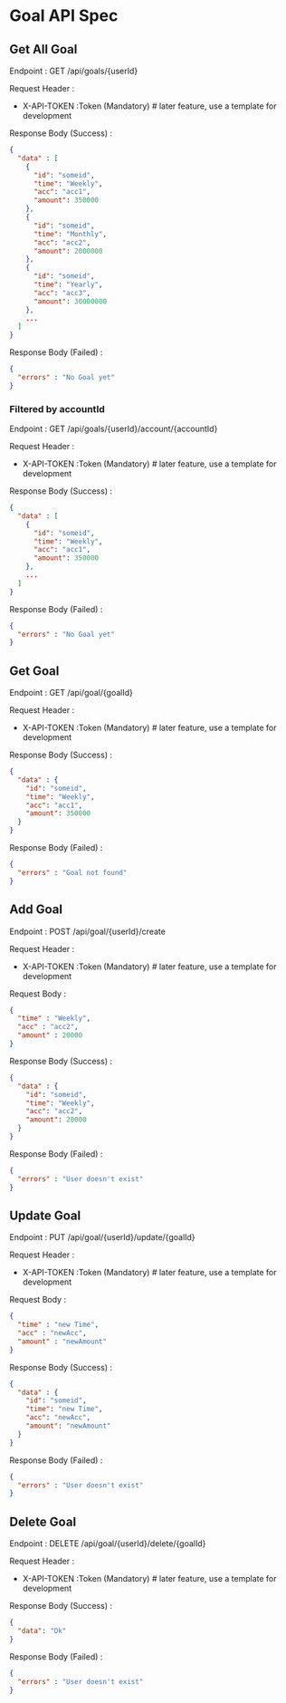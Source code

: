 # Goal API Spec

## Get All Goal

Endpoint : GET /api/goals/{userId}

Request Header :

- X-API-TOKEN :Token (Mandatory) # later feature, use a template for development

Response Body (Success) :

```json
{
  "data" : [
    {
      "id": "someid",
      "time": "Weekly",
      "acc": "acc1",
      "amount": 350000
    },
    {
      "id": "someid",
      "time": "Monthly",
      "acc": "acc2",
      "amount": 2000000
    },
    {
      "id": "someid",
      "time": "Yearly",
      "acc": "acc3",
      "amount": 30000000
    },
    ...
  ]
}
```

Response Body (Failed) :

```json
{
  "errors" : "No Goal yet"
}
```

### Filtered by accountId

Endpoint : GET /api/goals/{userId}/account/{accountId}

Request Header :

- X-API-TOKEN :Token (Mandatory) # later feature, use a template for development

Response Body (Success) :

```json
{
  "data" : [
    {
      "id": "someid",
      "time": "Weekly",
      "acc": "acc1",
      "amount": 350000
    },
    ...
  ]
}
```

Response Body (Failed) :

```json
{
  "errors" : "No Goal yet"
}
```

## Get Goal

Endpoint : GET /api/goal/{goalId}

Request Header :

- X-API-TOKEN :Token (Mandatory) # later feature, use a template for development

Response Body (Success) :

```json
{
  "data" : {
    "id": "someid",
    "time": "Weekly",
    "acc": "acc1",
    "amount": 350000
  }
}
```

Response Body (Failed) :

```json
{
  "errors" : "Goal not found"
}
```

## Add Goal

Endpoint : POST /api/goal/{userId}/create

Request Header :

- X-API-TOKEN :Token (Mandatory) # later feature, use a template for development

Request Body :

```json
{
  "time" : "Weekly",
  "acc" : "acc2",
  "amount" : 20000
}
```

Response Body (Success) :

```json
{
  "data" : {
    "id": "someid",
    "time": "Weekly",
    "acc": "acc2",
    "amount": 20000
  }
}
```

Response Body (Failed) :

```json
{
  "errors" : "User doesn't exist"
}
```

## Update Goal

Endpoint : PUT /api/goal/{userId}/update/{goalId}

Request Header :

- X-API-TOKEN :Token (Mandatory) # later feature, use a template for development

Request Body :

```json
{
  "time" : "new Time",
  "acc" : "newAcc",
  "amount" : "newAmount"
}
```

Response Body (Success) :

```json
{
  "data" : {
    "id": "someid",
    "time": "new Time",
    "acc": "newAcc",
    "amount": "newAmount"
  }
}
```

Response Body (Failed) :

```json
{
  "errors" : "User doesn't exist"
}
```

## Delete Goal

Endpoint : DELETE /api/goal/{userId}/delete/{goalId}

Request Header :

- X-API-TOKEN :Token (Mandatory) # later feature, use a template for development

Response Body (Success) :

```json
{
  "data": "Ok"
}
```

Response Body (Failed) :

```json
{
  "errors" : "User doesn't exist"
}
```